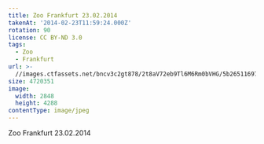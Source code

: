 ```yaml
---
title: Zoo Frankfurt 23.02.2014
takenAt: '2014-02-23T11:59:24.000Z'
rotation: 90
license: CC BY-ND 3.0
tags:
  - Zoo
  - Frankfurt
url: >-
  //images.ctfassets.net/bncv3c2gt878/2t8aV72eb9Tl6M6Rm0bVHG/5b26511697f21e8ec91e4991746ea5be/zoo-frankfurt-23022014_12729759833_o
size: 4720351
image:
  width: 2848
  height: 4288
contentType: image/jpeg
---
```


Zoo Frankfurt 23.02.2014